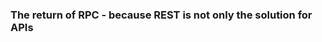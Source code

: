 ### The return of RPC -  because REST is not only the solution for APIs

<!--stackedit_data:
eyJoaXN0b3J5IjpbMTM2ODg3MTQ2MCwtMTM0MjIzMjE4LDgxOT
E1NTE4MCwtMTY4NTk0NDUxMiw4NDE3MTg2MjIsNjE0NjAxNTg4
LDE2OTU0NzU5MzEsLTE2NjI2NDk4NzgsNDU4ODk0Mjc2LC0xOD
E2MDU3Njk3LC01MzIwMjM0MzgsLTMwOTEyMzA1Niw0NDMwNDQ1
NjUsLTI1MjU5NzAxNl19
-->
